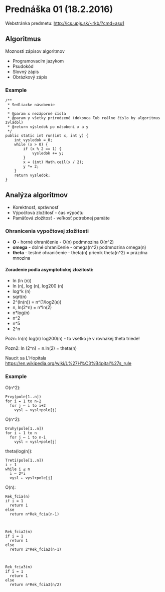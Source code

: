 # Prednáška 01 (18.2.2016)

Webstránka predmetu: http://ics.upjs.sk/~rkb/?cmd=asu1

## Algoritmus

Moznosti zápisov algoritmov

* Programovacím jazykom
* Psudokód
* Slovný zápis
* Obrázkový zápis

### Example

	/**
     * Sedliacke násobenie
     * 
     * @param x nezáporné čísla  
     * @param y všetky prirodzené (dokonca ľub reálne číslo by algoritmus zvládol)
     * @return výsledok po násobení x a y
     */
    public static int run(int x, int y) {
        int vysledok = 0;
        while (x > 0) {
            if (x % 2 == 1) {
                vysledok += y;
            }
            x = (int) Math.ceil(x / 2);
            y *= 2;
        }
        return vysledok;
    }

## Analýza algoritmov

* Korektnosť, správnosť
* Výpočtová zložitosť - čas výpočtu
* Pamäťová zložitosť - veľkosť potrebnej pamäte

### Ohranicenia vypočtovej zložitosti

* **O** - horné ohraničenie - O(n) podmnozina O(n^2)
* **omega** - dolné ohraničenie - omega(n^2) podmnozina omega(n)
* **theta** - testné ohraničenie - theta(n) prienik theta(n^2) = prázdna mnozina

#### Zoradenie podla asymptotickej zlozitosti:

* ln (ln (n))
* ln (n), log (n), log200 (n)
* log^k (n)
* sqrt(n)
* 2^(ln(n)) = n^(1/log2(e))
* n, ln(2^n) = n*ln(2)
* n*log(n)
* n^2
* n^5
* 2^n

Pozn: ln(n) log(n) log200(n) - to vsetko je v rovnakej theta triede!

Pozn2: ln (2^n) = n.ln(2) = theta(n)

Naucit sa L'Hopitala https://en.wikipedia.org/wiki/L%27H%C3%B4pital%27s_rule

### Example

O(n^2):

	Prvy(pole[1..n])
	for i ← 1 to n-2
	  for j ← i to i+2
	    vysl ← vysl+pole[j] 

O(n^2):

	Druhy(pole[1..n])
	for i ← 1 to n
	  for j ← i to n-i
	    vysl ← vysl+pole[j] 

theta(log(n)):

	Treti(pole[1..n])
	i ← 1
	while i ≤ n
	  i ← 2*i
	  vysl ← vysl+pole[j] 

O(n):

	Rek_fcia(n)
	if i = 1
	  return 1
	else
	  return n*Rek_fcia(n-1) 



	Rek_fcia2(n)
	if i = 1
	  return 1
	else
	  return 2*Rek_fcia2(n-1)



	Rek_fcia3(n)
	if i = 1
	  return 1
	else
	  return n*Rek_fcia3(n/2)